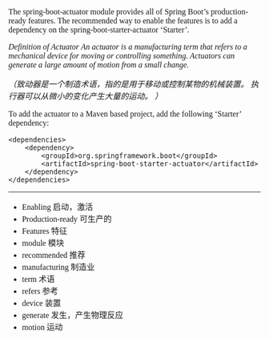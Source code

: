 <font face="SimSun" size=3>

The spring-boot-actuator module provides all of Spring Boot’s production-ready features. The recommended way to enable the features is to add a dependency on the spring-boot-starter-actuator ‘Starter’.


*Definition of Actuator*
*An actuator is a manufacturing term that refers to a mechanical device for moving or controlling something.  Actuators can generate a large amount of motion from a small change.*

*（致动器是一个制造术语，指的是用于移动或控制某物的机械装置。 执行器可以从微小的变化产生大量的运动。  ）*

To add the actuator to a Maven based project, add the following ‘Starter’ dependency:

~~~
<dependencies>
    <dependency>
        <groupId>org.springframework.boot</groupId>
        <artifactId>spring-boot-starter-actuator</artifactId>
    </dependency>
</dependencies>
~~~













---

- Enabling 启动，激活
- Production-ready 可生产的
- Features 特征
- module 模块
- recommended 推荐
- manufacturing 制造业
- term 术语
- refers 参考
- device 装置
- generate 发生，产生物理反应
- motion 运动


</font>